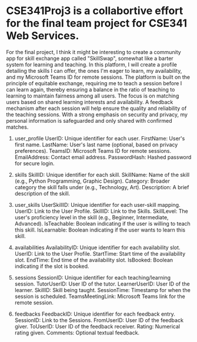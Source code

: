# CSE341Proj3 is a collabortive effort for the final team project for CSE341 Web Services.

For the final project, I think it might be interesting to create a community app for skill exchange app called "SkillSwap", somewhat like a barter system for learning and teaching. In this platform, I will create a profile detailing the skills I can offer, the ones I'm eager to learn, my availability, and my Microsoft Teams ID for remote sessions. The platform is built on the principle of equitable exchange, requiring me to teach a session before I can learn again, thereby ensuring a balance in the ratio of teaching to learning to maintain fairness among all users. The focus is on matching users based on shared learning interests and availability. A feedback mechanism after each session will help ensure the quality and reliability of the teaching sessions. With a strong emphasis on security and privacy, my personal information is safeguarded and only shared with confirmed matches.

1. user_profile
   UserID: Unique identifier for each user.
   FirstName: User's first name.
   LastName: User's last name (optional, based on privacy preferences).
   TeamsID: Microsoft Teams ID for remote sessions.
   EmailAddress: Contact email address.
   PasswordHash: Hashed password for secure login.

2. skills
   SkillID: Unique identifier for each skill.
   SkillName: Name of the skill (e.g., Python Programming, Graphic Design).
   Category: Broader category the skill falls under (e.g., Technology, Art).
   Description: A brief description of the skill.

3. user_skills
   UserSkillID: Unique identifier for each user-skill mapping.
   UserID: Link to the User Profile.
   SkillID: Link to the Skills.
   SkillLevel: The user's proficiency level in the skill (e.g., Beginner, Intermediate, Advanced).
   IsTeachable: Boolean indicating if the user is willing to teach this skill.
   IsLearnable: Boolean indicating if the user wants to learn this skill.

4. availabilities
   AvailabilityID: Unique identifier for each availability slot.
   UserID: Link to the User Profile.
   StartTime: Start time of the availability slot.
   EndTime: End time of the availability slot.
   IsBooked: Boolean indicating if the slot is booked.

5. sessions
   SessionID: Unique identifier for each teaching/learning session.
   TutorUserID: User ID of the tutor.
   LearnerUserID: User ID of the learner.
   SkillID: Skill being taught.
   SessionTime: Timestamp for when the session is scheduled.
   TeamsMeetingLink: Microsoft Teams link for the remote session.

6. feedbacks
   FeedbackID: Unique identifier for each feedback entry.
   SessionID: Link to the Sessions.
   FromUserID: User ID of the feedback giver.
   ToUserID: User ID of the feedback receiver.
   Rating: Numerical rating given.
   Comments: Optional textual feedback.
